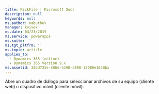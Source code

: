 ```yaml
---
title: PickFile | Microsoft Docs
description: null
keywords: null
ms.author: nabuthuk
manager: kvivek
ms.date: 04/23/2019
ms.service: powerapps
ms.suite: ''
ms.tgt_pltfrm: ''
ms.topic: article
applies_to:
  - Dynamics 365 (online)
  - Dynamics 365 Version 9.x
ms.assetid: 32bd735e-886d-4398-a898-12089e1630ba
---
```

Abre un cuadro de diálogo para seleccionar archivos de su equipo (cliente web) o dispositivo móvil (cliente móvil).
